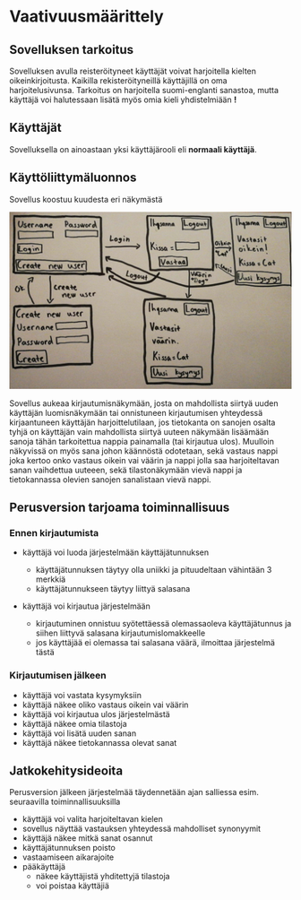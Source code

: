 # Vaativuusmäärittely


## Sovelluksen tarkoitus

Sovelluksen avulla reisteröityneet käyttäjät voivat harjoitella kielten oikeinkirjoitusta. Kaikilla rekisteröityneillä käyttäjillä on oma harjoitelusivunsa. Tarkoitus on harjoitella suomi-englanti sanastoa, mutta käyttäjä voi halutessaan lisätä myös omia kieli yhdistelmiään __!__

## Käyttäjät

Sovelluksella on ainoastaan yksi käyttäjärooli eli __normaali käyttäjä__. 

## Käyttöliittymäluonnos

Sovellus koostuu kuudesta eri näkymästä

<img src="https://github.com/SIholin/otm-harjoitustyo/blob/master/dokumentaatio/kuvat/K%C3%A4ytt%C3%B6liittym%C3%A4t.jpg" width="750">

Sovellus aukeaa kirjautumisnäkymään, josta on mahdollista siirtyä uuden käyttäjän luomisnäkymään tai onnistuneen kirjautumisen yhteydessä kirjaantuneen käyttäjän harjoittelutilaan, jos tietokanta on sanojen osalta tyhjä on käyttäjän vain mahdollista siirtyä uuteen näkymään lisäämään sanoja tähän tarkoitettua nappia painamalla (tai kirjautua ulos). Muulloin näkyvissä on myös sana johon käännöstä odotetaan, sekä vastaus nappi joka kertoo onko vastaus oikein vai väärin ja nappi jolla saa harjoiteltavan sanan vaihdettua uuteeen, sekä tilastonäkymään vievä nappi ja tietokannassa olevien sanojen sanalistaan vievä nappi. 

## Perusversion tarjoama toiminnallisuus

### Ennen kirjautumista

- käyttäjä voi luoda järjestelmään käyttäjätunnuksen
  - käyttäjätunnuksen täytyy olla uniikki ja pituudeltaan vähintään 3 merkkiä
  - käyttäjätunnukseen täytyy liittyä salasana

- käyttäjä voi kirjautua järjestelmään
  - kirjautuminen onnistuu syötettäessä olemassaoleva käyttäjätunnus ja siihen liittyvä salasana kirjautumislomakkeelle
  - jos käyttäjää ei olemassa tai salasana väärä, ilmoittaa järjestelmä tästä

### Kirjautumisen jälkeen


- käyttäjä voi vastata kysymyksiin
- käyttäjä näkee oliko vastaus oikein vai väärin
- käyttäjä voi kirjautua ulos järjestelmästä
- käyttäjä näkee omia tilastoja
- käyttäjä voi lisätä uuden sanan
- käyttäjä näkee tietokannassa olevat sanat

## Jatkokehitysideoita

Perusversion jälkeen järjestelmää täydennetään ajan salliessa esim. seuraavilla toiminnallisuuksilla

- käyttäjä voi valita harjoiteltavan kielen
- sovellus näyttää vastauksen yhteydessä mahdolliset synonyymit
- käyttäjä näkee mitkä sanat osannut
- käyttäjätunnuksen poisto
- vastaamiseen aikarajoite
- pääkäyttäjä
  - näkee käyttäjistä yhditettyjä tilastoja
  - voi poistaa käyttäjiä
  
